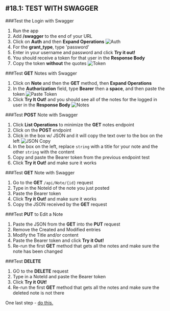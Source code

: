 #18.1: TEST WITH SWAGGER
---
###Test the Login with Swagger
1. Run the app
2. Add **/swagger** to the end of your URL
3. Click on **Auth** and then **Expand Operations**
![Auth](/assets/18.1-A.png)
4. For the **grant_type**, type 'password'
5. Enter in your username and password and click **Try it out!**
6. You should receive a token for that user in the **Response Body**
7. Copy the token **without** the quotes
![Token](/assets/18.1-B.png)

###Test **GET** Notes with Swagger
1. Click on **Note** and then the **GET** method, then **Expand Operations**
2. In the **Authorization** field, type **Bearer** then a **space**, and then paste the token
![Paste Token](/assets/18.1-C.png)
3. Click **Try It Out!** and you should see all of the notes for the logged in user in the **Response Body**
![Notes](/assets/18.1-D.png)

###Test **POST** Note with Swagger
1. Click **List Operations** to minimize the **GET** notes endpoint
2. Click on the **POST** endpoint
3. Click in the box w/ JSON and it will copy the text over to the box on the left
![JSON Copy](/assets/18.1-E.png)
4. In the box on the left, replace `string` with a title for your note and the other `string` with the content
5. Copy and paste the Bearer token from the previous endpoint test
6. Click **Try it Out!** and make sure it works

###Test **GET** Note with Swagger
1. Go to the **GET** `/api/Note/{id}` request
2. Type in the NoteId of the note you just posted
3. Paste the Bearer token
4. Click **Try it Out!** and make sure it works
5. Copy the JSON received by the **GET** request

###Test **PUT** to Edit a Note
1. Paste the JSON from the **GET** into the **PUT** request
2. Remove the Created and Modified entries
3. Modify the Title and/or content
4. Paste the Bearer token and click **Try it Out!**
5. Re-run the first **GET** method that gets all the notes and make sure the note has been changed

###Test **DELETE**
1. GO to the **DELETE** request
2. Type in a NoteId and paste the Bearer token
3. Click **Try it OUt!**
4. Re-run the first **GET** method that gets all the notes and make sure the deleted note is not there

One last step - [do this.](https://media.giphy.com/media/26FmSeF5yosvEgWNq/giphy.gif)




